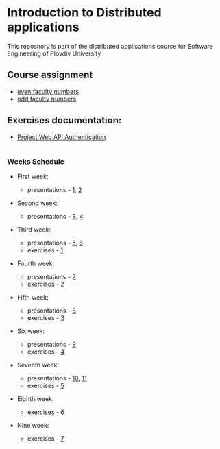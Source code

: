 # Introduction to Distributed applications
This repository is part of the distributed applications course for Software Engineering of Plovdiv University



## Course assignment
* [even faculty numbers](https://github.com/pkyurkchiev/distributed-applications-for-se/tree/master/tasks/task_even.md)
* [odd faculty numbers](https://github.com/pkyurkchiev/distributed-applications-for-se/tree/master/tasks/task_odd.md)


## Exercises documentation:
* [Project Web API Authentication](https://github.com/pkyurkchiev/distributed-applications-for-se/tree/master/documentations/project-authentication.md)


#
### Weeks Schedule

* First week: 
  * presentations - [1](https://github.com/pkyurkchiev/distributed-applications-for-se/tree/master/presentations/Lecture-01.pdf), [2](https://github.com/pkyurkchiev/distributed-applications-for-se/tree/master/presentations/Lecture-02.pdf)
  
* Second week:
  * presentations - [3](https://github.com/pkyurkchiev/distributed-applications-for-se/tree/master/presentations/Lecture-03.pdf), [4](https://github.com/pkyurkchiev/distributed-applications-for-se/tree/master/presentations/Lecture-04.pdf)
 
* Third week:
  * presentations - [5](https://github.com/pkyurkchiev/distributed-applications-for-se/tree/master/presentations/Lecture-05.pdf), [6](https://github.com/pkyurkchiev/distributed-applications-for-se/tree/master/presentations/Lecture-06.pdf)
  * exercises - [1](https://github.com/pkyurkchiev/distributed-applications-for-se/tree/master/exercises/01)

* Fourth week:
  * presentations - [7](https://github.com/pkyurkchiev/distributed-applications-for-se/tree/master/presentations/Lecture-07.pdf)
  * exercises - [2](https://github.com/pkyurkchiev/distributed-applications-for-se/tree/master/exercises/02)

* Fifth week:
  * presentations - [8](https://github.com/pkyurkchiev/distributed-applications-for-se/tree/master/presentations/Lecture-08.pdf)
  * exercises - [3](https://github.com/pkyurkchiev/distributed-applications-for-se/tree/master/exercises/03)

* Six week:
  * presentations - [9](https://github.com/pkyurkchiev/distributed-applications-for-se/tree/master/presentations/Lecture-09.pdf)
  * exercises - [4](https://github.com/pkyurkchiev/distributed-applications-for-se/tree/master/exercises/04)

* Seventh week:
  * presentations - [10](https://github.com/pkyurkchiev/distributed-applications-for-se/tree/master/presentations/Lecture-10.pdf), [11](https://github.com/pkyurkchiev/distributed-applications-for-se/tree/master/presentations/Lecture-11.pdf)
  * exercises - [5](https://github.com/pkyurkchiev/distributed-applications-for-se/tree/master/exercises/05)

* Eighth week:  
  * exercises - [6](https://github.com/pkyurkchiev/distributed-applications-for-se/tree/master/exercises/06)
  
* Nine week:  
  * exercises - [7](https://github.com/pkyurkchiev/distributed-applications-for-se/tree/master/exercises/07)
